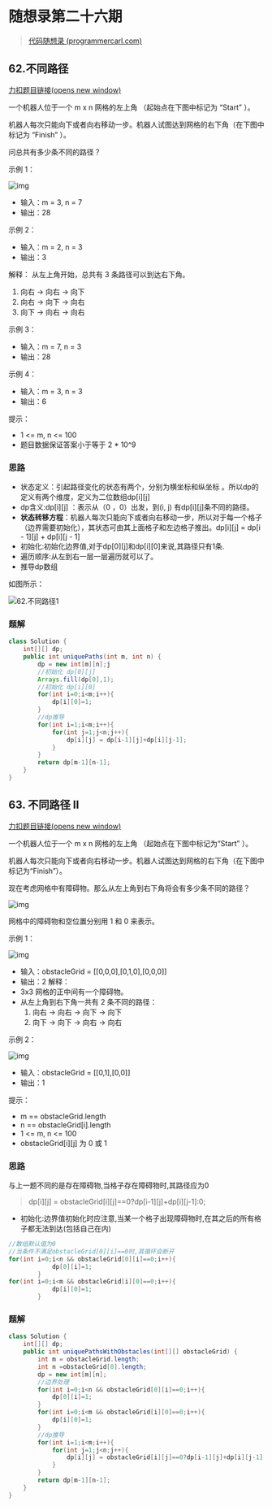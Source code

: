 # 随想录第二十六期

> [代码随想录 (programmercarl.com)](https://www.programmercarl.com/0062.不同路径.html)

## 62.不同路径

[力扣题目链接(opens new window)](https://leetcode.cn/problems/unique-paths/)

一个机器人位于一个 m x n 网格的左上角 （起始点在下图中标记为 “Start” ）。

机器人每次只能向下或者向右移动一步。机器人试图达到网格的右下角（在下图中标记为 “Finish” ）。

问总共有多少条不同的路径？

示例 1：

![img](https://img-blog.csdnimg.cn/20210110174033215.png)

- 输入：m = 3, n = 7
- 输出：28

示例 2：

- 输入：m = 2, n = 3
- 输出：3

解释： 从左上角开始，总共有 3 条路径可以到达右下角。

1. 向右 -> 向右 -> 向下
2. 向右 -> 向下 -> 向右
3. 向下 -> 向右 -> 向右

示例 3：

- 输入：m = 7, n = 3
- 输出：28

示例 4：

- 输入：m = 3, n = 3
- 输出：6

提示：

- 1 <= m, n <= 100
- 题目数据保证答案小于等于 2 * 10^9

### 思路

- 状态定义：引起路径变化的状态有两个，分别为横坐标和纵坐标 。所以dp的定义有两个维度，定义为二位数组dp[i][j\]
- dp含义:dp\[i][j] ：表示从（0 ，0）出发，到(i, j) 有dp\[i][j]条不同的路径。
- **状态转移方程**：机器人每次只能向下或者向右移动一步，所以对于每一个格子（边界需要初始化），其状态可由其上面格子和左边格子推出。dp[i][j\] = dp[i - 1\][j\] + dp[i\][j - 1\]
- 初始化:初始化边界值,对于dp\[0][j]和dp\[i][0]来说,其路径只有1条.
- 遍历顺序:从左到右一层一层遍历就可以了。
- 推导dp数组

如图所示：

![62.不同路径1](https://img-blog.csdnimg.cn/20201209113631392.png)

### 题解

```java
class Solution {
    int[][] dp;
    public int uniquePaths(int m, int n) {
        dp = new int[m][n];j
        //初始化 dp[0][j]
        Arrays.fill(dp[0],1);
        //初始化 dp[i][0]
        for(int i=0;i<m;i++){
            dp[i][0]=1;
        }
        //dp推导
        for(int i=1;i<m;i++){
            for(int j=1;j<n;j++){
                dp[i][j] = dp[i-1][j]+dp[i][j-1];
            }
        }
        return dp[m-1][n-1];
    }
}
```

## 63. 不同路径 II

[力扣题目链接(opens new window)](https://leetcode.cn/problems/unique-paths-ii/)

一个机器人位于一个 m x n 网格的左上角 （起始点在下图中标记为“Start” ）。

机器人每次只能向下或者向右移动一步。机器人试图达到网格的右下角（在下图中标记为“Finish”）。

现在考虑网格中有障碍物。那么从左上角到右下角将会有多少条不同的路径？

![img](https://img-blog.csdnimg.cn/20210111204901338.png)

网格中的障碍物和空位置分别用 1 和 0 来表示。

示例 1：

![img](https://img-blog.csdnimg.cn/20210111204939971.png)

- 输入：obstacleGrid = [[0,0,0],[0,1,0],[0,0,0]]
- 输出：2 解释：
- 3x3 网格的正中间有一个障碍物。
- 从左上角到右下角一共有 2 条不同的路径：
  1. 向右 -> 向右 -> 向下 -> 向下
  2. 向下 -> 向下 -> 向右 -> 向右

示例 2：

![img](https://img-blog.csdnimg.cn/20210111205857918.png)

- 输入：obstacleGrid = [[0,1],[0,0]]
- 输出：1

提示：

- m == obstacleGrid.length
- n == obstacleGrid[i].length
- 1 <= m, n <= 100
- obstacleGrid[i][j] 为 0 或 1

### 思路

与上一题不同的是存在障碍物,当格子存在障碍物时,其路径应为0

>  dp\[i][j] = obstacleGrid\[i][j]==0?dp\[i-1][j]+dp\[i][j-1]:0;

- 初始化:边界值初始化时应注意,当某一个格子出现障碍物时,在其之后的所有格子都无法到达(包括自己在内)

```java
//数组默认值为0
//当条件不满足obstacleGrid[0][i]==0时,其循环会断开
for(int i=0;i<n && obstacleGrid[0][i]==0;i++){
            dp[0][i]=1;
        }
for(int i=0;i<m && obstacleGrid[i][0]==0;i++){
            dp[i][0]=1;
        }
```

### 题解

```java
class Solution {
    int[][] dp;
    public int uniquePathsWithObstacles(int[][] obstacleGrid) {
        int m = obstacleGrid.length;
        int n =obstacleGrid[0].length;
        dp = new int[m][n];
        //边界处理
        for(int i=0;i<n && obstacleGrid[0][i]==0;i++){
            dp[0][i]=1;
        }
        for(int i=0;i<m && obstacleGrid[i][0]==0;i++){
            dp[i][0]=1;
        }
        //dp推导
        for(int i=1;i<m;i++){
            for(int j=1;j<n;j++){
                dp[i][j] = obstacleGrid[i][j]==0?dp[i-1][j]+dp[i][j-1]:0;
            }
        }
        return dp[m-1][n-1];
    }
}
```

